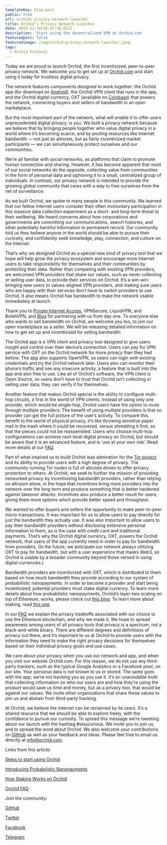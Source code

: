```yaml
---
templateKey: blog-post
public: true
url: orchids-privacy-network-launches
title: Orchid’s Privacy Network Launches
date: 2019-12-16T16:47:36.651Z
description: 'Start using the decentralized VPN at Orchid.com'
featuredpost: false
featuredimage: /img/orchid-privacy-network-launches.jpeg
tags:
  - Orchid Protocol
---
```

Today we are proud to launch Orchid, the first incentivized, peer-to-peer privacy network. We welcome you to get set up at [Orchid.com](http://orchid.com/) and start using it today for trustless digital privacy.

The network features components designed to work together: the Orchid app (for download on [Android](https://play.google.com/store/apps/details?id=net.orchid.Orchid&hl=en_US)), the Orchid VPN client that runs in the app, and the Orchid digital currency, OXT (available on [Coinbase](https://pro.coinbase.com/trade/OXT-USD)) that powers the network, connecting buyers and sellers of bandwidth in an open marketplace.

But the most important part of the network, what will enable it to offer users unprecedented digital privacy, is you. We built a privacy network because we believe that by bringing people together who value digital privacy in a world where it’s becoming scarce, and by pooling resources like Internet bandwidth — not just as altruists, but as fairly incentivized market participants — we can simultaneously protect ourselves and our communities.

We’re all familiar with social networks, as platforms that claim to promote human connection and sharing. However, it has become apparent that most of our social networks do the opposite, collecting value from communities in the form of personal data and siphoning it to a small, centralized group of individuals. In contrast, our privacy network is intended to provide the growing global community that cares with a way to free ourselves from the net of surveillance.

As we built Orchid, we spoke to many people in this community. We learned that our fellow Internet users consider their often involuntary participation in this massive data collection experiment as a short- and long-term threat to their wellbeing. We heard concerns about how corporations and governments are committing our communications, search histories, and other potentially harmful information to permanent record. Our community told us they believe anyone in the world should be able to pursue their curiosity, and confidently seek knowledge, play, connection, and culture on the Internet.

That’s why we designed Orchid as a special new kind of privacy tool that we hope will help grow the privacy ecosystem and encourage more Internet users to take responsibility for themselves and their communities by protecting their data. Rather than competing with existing VPN providers, we welcomed VPN providers that share our values, such as never collecting or selling user data, to provide their services on Orchid. It’s a win-win: bringing new users to values-aligned VPN providers, and making sure users who are happy with their services don’t have to switch providers to use Orchid. It also means Orchid has bandwidth to make the network usable immediately at launch.

Thank you to [Private Internet Access](https://www.privateinternetaccess.com/), VPNSecure, LiquidVPN, and BolehVPN, and [Bloq](https://www.bloq.com/) for partnering with us from day one. To everyone else who wants to sell bandwidth on Orchid, we welcome you too, to join our open marketplace as a seller. We will be releasing detailed information on how to get set up and incentivized for selling bandwidth.

The Orchid app is a VPN client and privacy tool designed to give users insight and control over their device’s connection. Users can pay for VPN service with OXT on the Orchid network for more privacy than they had before. The app also supports OpenVPN, so users can login with existing credentials and try the Orchid network later. Users also can monitor their phone’s traffic and see any insecure activity, a feature that is built into the app and also free to use. Like all of Orchid’s software, the VPN client is Open Source, so users don’t have to trust that Orchid isn’t collecting or selling user data; they can verify it for themselves.

Another feature that makes Orchid special is the ability to configure multi-hop circuits, a first in the world of VPN clients. Instead of using only one provider, which would be single-hop, Orchid users have the option to route through multiple providers. The benefit of using multiple providers is that no provider can get the full picture of the user’s activity. To compare this benefit to the world of physical privacy, it’s like throwing sensitive paper mail in the trash where it could be recovered, versus shredding it first, so that the pieces could not be reassembled. Users who choose multi-hop configurations can achieve next-level digital privacy on Orchid, but should be aware that it is an advanced feature, and is ‘use at your own risk’. Read more details at our [FAQ](https://www.orchid.com/faq#security-privacy).

Part of what inspired us to build Orchid was admiration for the [Tor project](https://www.torproject.org/) and its ability to provide users with a high degree of privacy. The community running Tor nodes is full of altruists driven to offer privacy protection to others. At Orchid, we seek to further the mission of providing networked privacy by incentivizing bandwidth providers, rather than relying on altruism alone, in the hope that incentives bring more providers into the network over the long term and produce something that is better hardened against takeover attacks. Incentives also produce a better result for users, giving them more options which provide better speed and throughput.

We wanted to offer buyers and sellers the opportunity to make peer-to-peer micro-transactions. It was important for us to allow users to pay directly for just the bandwidth they actually use. It was also important to allow users to pay their bandwidth providers without disclosing extensive personal information to them, as is the case with credit card and traditional payments. That’s why the Orchid digital currency, OXT, powers the Orchid network, that users of the app currently need in order to pay for bandwidth from providers. (In the future, we anticipate our network always utilizing OXT to pay for bandwidth, but with a user experience that masks Web3, so Orchid is usable by a broader community beyond those versed in using digital currencies.)

Bandwidth providers are incentivized with OXT, which is distributed to them based on how much bandwidth they provide according to our system of probabilistic nanopayments. In order to become a provider and start being incentivized, potential providers must stake digital currency. To learn more details about how probabilistic nanopayments, Orchid’s layer-two scaling on top of Ethereum, works, please check out [this blog](https://blog.orchid.com/introducing-nanopayments/). To learn more about staking, read [this one](https://blog.orchid.com/orchids-network-random-selection-stake-weighting/).

In our [FAQ](https://www.orchid.com/faq) we explain the privacy tradeoffs associated with our choice to use the Ethereum blockchain, and why we made it. We hope to spread awareness among users of all privacy tools that privacy is a spectrum, not a black-and-white binary. There are different degrees and definitions of privacy out there, and it’s important to us at Orchid to provide users with  the information they need to make the right privacy decisions for themselves based on their individual privacy goals and use cases.

We care about your privacy when you use our network and app, and when you visit our website Orchid.com. For this reason, we do not use any third-party trackers, such as the typical Google Analytics or a Facebook pixel, on our site. Your personal data is not known to us or stored. The same goes with the app; we’re not tracking you as you use it. It’s an unavoidable truth that collecting information on who our users are and how they’re using the product would save us time and money, but as a privacy tool, that would be against our values. We invite other organizations that share these values to join us and abstain from third-party tracking.

At Orchid, we believe the Internet can be reclaimed by its users. It’s a shared resource that we should be able to explore freely, with the confidence to pursue our curiosity. To spread this message we’re tweeting about our launch with the hashtag #staycurious. We invite you to join us, and to spread the word about Orchid. We also welcome your contributions on [GitHub](https://github.com/OrchidTechnologies) as well as your feedback and ideas. Please feel free to email us directly at [info@orchid.com](mailto:info@orchid.com).

Links from this article:

[Steps to start using Orchid](https://www.orchid.com/join)

[Introducing Probabilistic Nanopayments](https://blog.orchid.com/introducing-nanopayments/)

[How Staking Works on Orchid](https://blog.orchid.com/orchids-network-random-selection-stake-weighting/)

[Orchid FAQ](https://www.orchid.com/faq)

Join the community:

[GitHub](https://github.com/OrchidTechnologies)

[Twitter](https://twitter.com/OrchidProtocol)

[Facebook](https://www.facebook.com/OrchidProtocol/)

[Telegram](https://t.me/OrchidOfficial)
